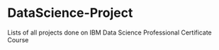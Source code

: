 # DataScience-Project
Lists of all projects done on IBM Data Science Professional Certificate Course
